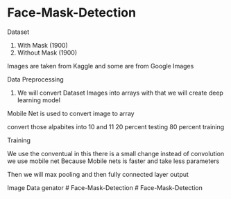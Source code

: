 ﻿# Face-Mask-Detection

Dataset 

1. With Mask (1900)
2. Without Mask (1900)

Images are taken from Kaggle and some are from Google Images

Data Preprocessing 

1. We will convert Dataset Images into arrays with that we will create deep learning model

Mobile Net is used to convert image to array

convert those alpabites into 10 and 11 
20 percent testing 
80 percent training

Training

We use the conventual
in this there is a small change instead of convolution we use mobile net 
Because Mobile nets is faster and take less parameters

Then we will max pooling and then fully connected layer output

Image Data genator # Face-Mask-Detection
#   F a c e - M a s k - D e t e c t i o n  
 